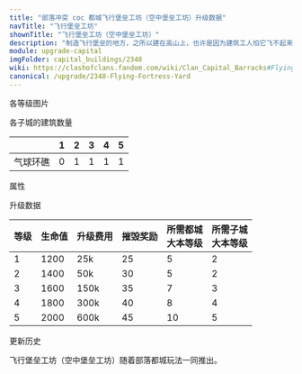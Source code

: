 ```yaml
---
title: "部落冲突 coc 都城飞行堡垒工坊（空中堡垒工坊）升级数据"
navTitle: "飞行堡垒工坊"
shownTitle: "飞行堡垒工坊（空中堡垒工坊）"
description: "制造飞行堡垒的地方，之所以建在高山上，也许是因为建筑工人怕它飞不起来。"
module: upgrade-capital
imgFolder: capital_buildings/2348
wiki: https://clashofclans.fandom.com/wiki/Clan_Capital_Barracks#Flying_Fortress_Yard
canonical: /upgrade/2348-Flying-Fortress-Yard
---
```


<UnitInfo :folder="$frontmatter.imgFolder" imgSrc="Flying_Fortress_Yard5.png" :imgAlt="$frontmatter.navTitle"
    :description="$frontmatter.description"
    :isSmallImg="true" />

<SmallTitle>各等级图片</SmallTitle>

<Panel>
    <UnitImgGroup :folder="$frontmatter.imgFolder">
        <UnitImg imgTitle="废墟" imgSrc="Flying_Fortress_Yard_Ruin.png" />
        <UnitImg imgTitle="1 级" imgSrc="Flying_Fortress_Yard1.png" />
        <UnitImg imgTitle="2 级" imgSrc="Flying_Fortress_Yard2.png" />
        <UnitImg imgTitle="3 级" imgSrc="Flying_Fortress_Yard3.png" />
        <UnitImg imgTitle="4 级" imgSrc="Flying_Fortress_Yard4.png" />
        <UnitImg imgTitle="5 级" imgSrc="Flying_Fortress_Yard5.png" />
    </UnitImgGroup>
</Panel>

<SmallTitle>各子城的建筑数量</SmallTitle>

<DistrictTable>

|             |   1   |   2   |   3   |   4   |   5   |
|     ---     |  ---  |  ---  |  ---  |  ---  |  ---  |
|   气球环礁   |   0   |   1   |   1   |   1   |   1   |

</DistrictTable>

<SmallTitle>属性</SmallTitle>

<UnitProperties>
    <UnitProperty pKey="占地面积" pValue="3×3" />
    <UnitProperty pKey="判定面积" pValue="2×2" />
    <UnitProperty pKey="可训练的兵种" pValue="<a href='/upgrade/2008-Flying-Fortress'>空中堡垒</a>" />
</UnitProperties>

<SmallTitle>升级数据</SmallTitle>

<script setup>
const tableExtraInfo = [
    {
        "column": 2,
        "type": "cost",
        "icon": "Gold3",
        "noGoldPass": true
    },
    {
        "column": 3,
        "type": "number",
        "icon": "Gold3",
        "noGoldPass": true
    }
];
</script>

<UnitTable :tableExtraInfo="tableExtraInfo">

| 等级 | 生命值 | 升级费用 | 摧毁奖励 |所需都城<br>大本等级|所需子城<br>大本等级|
| ---- |   --- |   ---   |   ---    |        ---       |        ---        |
|   1  |  1200 |    25k  |    25    |         5        |         2         |
|   2  |  1400 |    50k  |    30    |         5        |         2         |
|   3  |  1600 |   150k  |    35    |         7        |         3         |
|   4  |  1800 |   300k  |    40    |         8        |         4         |
|   5  |  2000 |   600k  |    45    |        10        |         5         |
</UnitTable>

<SmallTitle>更新历史</SmallTitle>

<Timeline>
    <TimelineItem date="2022/05/02">
        <TimelineRow>飞行堡垒工坊（空中堡垒工坊）随着部落都城玩法一同推出。</TimelineRow>
    </TimelineItem>
    <TimelineItem :historyBottom="true" />
</Timeline>